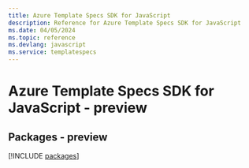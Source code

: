```yaml
---
title: Azure Template Specs SDK for JavaScript
description: Reference for Azure Template Specs SDK for JavaScript
ms.date: 04/05/2024
ms.topic: reference
ms.devlang: javascript
ms.service: templatespecs
---
```

# Azure Template Specs SDK for JavaScript - preview
## Packages - preview
[!INCLUDE [packages](template-specs-index.md)]